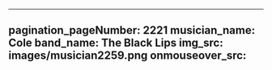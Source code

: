 ------
pagination_pageNumber: 2221
musician_name: Cole
band_name: The Black Lips
img_src: images/musician2259.png
onmouseover_src: 
------
